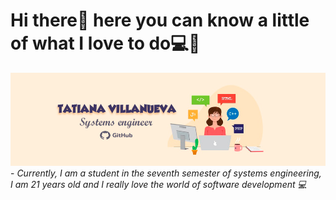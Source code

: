 # Hi there👋 here you can know a little of what I love to do💻💓

<img src="Tatiana's Github.png">
- <em> Currently, I am a student in the seventh semester of systems engineering, I am 21 years old and I really love the world of software development 💻 </em>
